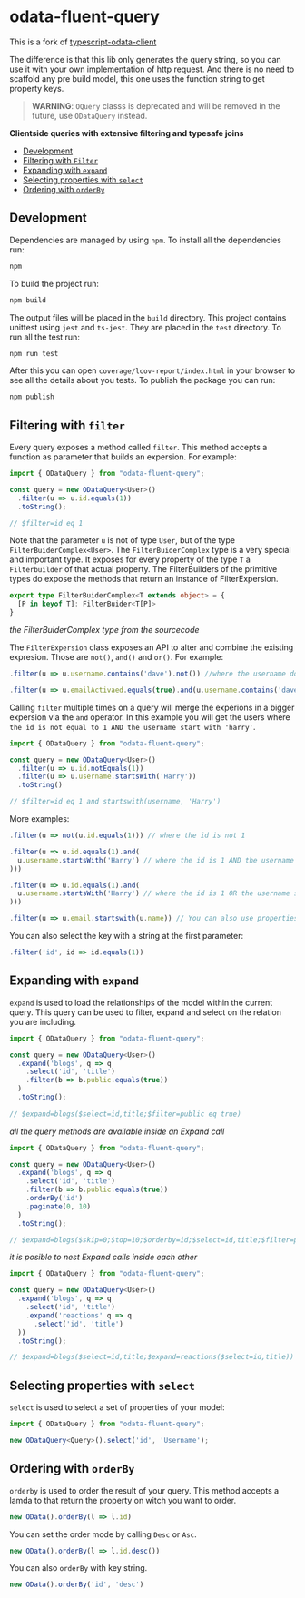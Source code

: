 # odata-fluent-query

This is a fork of [typescript-odata-client](https://www.npmjs.com/package/typescript-odata-client)

The difference is that this lib only generates the query string, so you can use it with your own implementation of http request.
And there is no need to scaffold any pre build model, this one uses the function string to get property keys.

<!-- > **WARNING**: needs more testigs, still under development. Please be free to contribute on github. -->

> **WARNING**: `OQuery` classs is deprecated and will be removed in the future, use `ODataQuery` instead.

**Clientside queries with extensive filtering and typesafe joins**

* [Development](#development)
* [Filtering with `Filter`](#filtering-with-filter)
* [Expanding with `expand`](#expanding-with-expand)
* [Selecting properties with `select`](#selecting-properties-with-select)
* [Ordering with `orderBy`](#ordering-with-orderby)

<!-- > See also the [examples](./EXAMPLES.md) to see the library in action

> Looking for all the filteroperators? They are listed [here](./FILTER_BUILDER_API.md) -->

## Development

Dependencies are managed by using `npm`. To install all the dependencies run:
```sh
npm
```
To build the project run:
```sh
npm build
```
The output files will be placed in the `build` directory. This project contains unittest using `jest` and `ts-jest`. They are placed in the `test` directory. To run all the test run:
```sh
npm run test
```
After this you can open `coverage/lcov-report/index.html` in your browser to see all the details about you tests. To publish the package you can run:
```sh
npm publish
```

## Filtering with `filter`

Every query exposes a method called `filter`. This method accepts a function as parameter that builds an expersion. For example:

```ts
import { ODataQuery } from "odata-fluent-query";

const query = new ODataQuery<User>()
  .filter(u => u.id.equals(1))
  .toString();

// $filter=id eq 1
```

Note that the parameter `u` is not of type `User`, but of the type `FilterBuiderComplex<User>`. The `FilterBuiderComplex` type is a very special and important type. It exposes for every property of the type `T` a `Filterbuilder` of that actual property. The FilterBuilders of the primitive types do expose the methods that return an instance of FilterExpersion.

```ts
export type FilterBuiderComplex<T extends object> = {
  [P in keyof T]: FilterBuider<T[P]>
}
```
*the FilterBuiderComplex type from the sourcecode*

The `FilterExpersion` class exposes an API to alter and combine the existing expresion. Those are `not()`, `and()` and `or()`. For example:

```ts
.filter(u => u.username.contains('dave').not()) //where the username doest not contain dave

.filter(u => u.emailActivaed.equals(true).and(u.username.contains('dave')))
```

Calling `filter` multiple times on a query will merge the experions in a bigger expersion via the `and` operator. In this example you will get the users where `the id is not equal to 1 AND the username start with 'harry'`.

```ts
import { ODataQuery } from "odata-fluent-query";

const query = new ODataQuery<User>()
  .filter(u => u.id.notEquals(1))
  .filter(u => u.username.startsWith('Harry'))
  .toString()

// $filter=id eq 1 and startswith(username, 'Harry')
```

<!-- See [FILTER_BUILDER_API.md](./FILTER_BUILDER_API.md) for a complete list of all filteroperators -->

More examples:
```ts
.filter(u => not(u.id.equals(1))) // where the id is not 1

.filter(u => u.id.equals(1).and(
  u.username.startsWith('Harry') // where the id is 1 AND the username starts with 'harry'
)))                                     

.filter(u => u.id.equals(1).and(
  u.username.startsWith('Harry') // where the id is 1 OR the username starts with 'harry'
)))                                     

.filter(u => u.email.startswith(u.name)) // You can also use properties of the same type instead of just values
```

You can also select the key with a string at the first parameter:
```ts
.filter('id', id => id.equals(1))
```

## Expanding with `expand`

`expand` is used to load the relationships of the model within the current query. This query can be used to filter, expand and select on the relation you are including.

```ts
import { ODataQuery } from "odata-fluent-query";

const query = new ODataQuery<User>()
  .expand('blogs', q => q
    .select('id', 'title')
    .filter(b => b.public.equals(true))
  )
  .toString();
  
// $expand=blogs($select=id,title;$filter=public eq true)
```

_all the query methods are available inside an Expand call_
```ts
import { ODataQuery } from "odata-fluent-query";

const query = new ODataQuery<User>()
  .expand('blogs', q => q
    .select('id', 'title')
    .filter(b => b.public.equals(true))
    .orderBy('id')
    .paginate(0, 10)
  )
  .toString();

// $expand=blogs($skip=0;$top=10;$orderby=id;$select=id,title;$filter=public eq true)
```

_it is posible to nest Expand calls inside each other_
```ts
import { ODataQuery } from "odata-fluent-query";

const query = new ODataQuery<User>()
  .expand('blogs', q => q
    .select('id', 'title')
    .expand('reactions' q => q
      .select('id', 'title')
  ))
  .toString();

// $expand=blogs($select=id,title;$expand=reactions($select=id,title))
```

<!-- There is also an `ExpandStrict` method to expand a relationship in the strict modus (with `$expand=rel!(...)`). -->

## Selecting properties with `select`

`select` is used to select a set of properties of your model:
```ts
import { ODataQuery } from "odata-fluent-query";

new ODataQuery<Query>().select('id', 'Username');
```

## Ordering with `orderBy`

`orderby` is used to order the result of your query. This method accepts a lamda to that return the property on witch you want to order.
```ts
new OData().orderBy(l => l.id)
```
<!-- It is posible to order on relations:
```ts
new OData()
  .select('title')
  .orderBy(l => l.teachingActivities.position)
``` -->
You can set the order mode by calling `Desc` or `Asc`.
```ts
new OData().orderBy(l => l.id.desc())
```  
You can also `orderBy` with key string.
```ts
new OData().orderBy('id', 'desc')
```